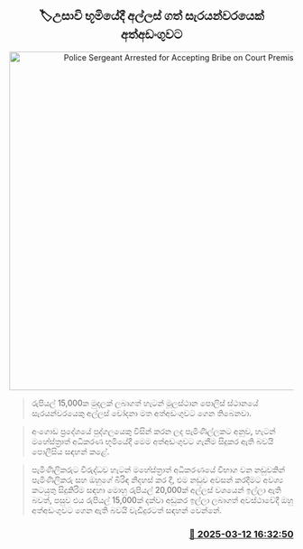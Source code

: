 <p align='center'><b><h2 align='center' title='Police Sergeant Arrested for Accepting Bribe on Court Premises'>🏷උසාවි භූමියේදී අල්ලස් ගත් සැරයන්වරයෙක් අත්අඩංගුවට</h2></b></p>
<p align='center'><img src='https://helakuru.sgp1.cdn.digitaloceanspaces.com/esana/images/lib/arrested-2[1].jpg' width='600' alt='Police Sergeant Arrested for Accepting Bribe on Court Premises'></p>

> රුපියල් 15,000ක මුදලක් ලබාගත් හැටන් මූලස්ථාන පොලිස් ස්ථානයේ සැරයන්වරයෙකු අල්ලස් චෝදනා මත අත්අඩංගුවට ගෙන තිබෙනවා.

> අංගොඩ ප්‍රදේශයේ පුද්ගලයෙකු විසින් කරන ලද පැමිණිල්ලකට අනුව, හැටන් මහේස්ත්‍රාත් අධිකරණ භූමියේදී මෙම අත්අඩංගුවට ගැනීම සිදුකර ඇති බවයි පොලීසිය සඳහන් කළේ.

> පැමිණිලිකරුට විරුද්ධව හැටන් මහේස්ත්‍රාත් අධිකරණයේ විභාග වන නඩුවකින් පැමිණිලිකරු සහ ඔහුගේ බිරිඳ නිදහස් කර දී, එම නඩුව අවසන් කරදීමට අවශ්‍ය කටයුතු සිදුකිරිම සඳහා මොහු රුපියල් 20,000ක් අල්ලස් වශයෙන් ඉල්ලා ඇති බවත්, පසුව එය රුපියල් 15,000ක් දක්වා අඩුකර ඉල්ලා ලබාගත් අවස්ථාවේදී ඔහු අත්අඩංගුවට ගෙන ඇති බවයි වැඩිදුරටත් සඳහන් වෙන්නේ.



<h3 align='right'><a href='https://www.helakuru.lk/esana/p/108296/'>📅 2025-03-12 16:32:50</a></h3>
